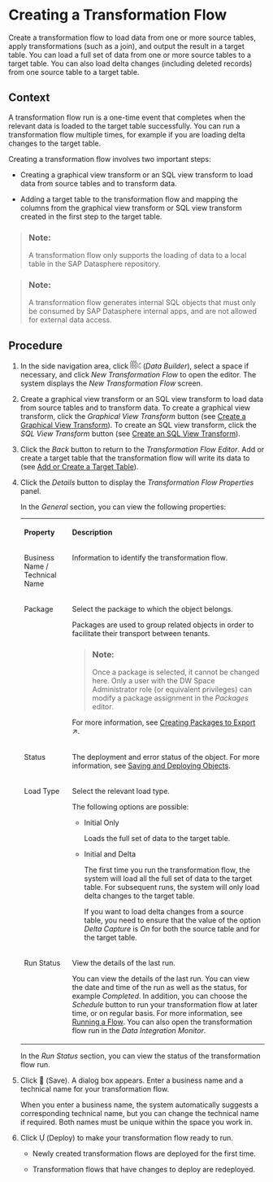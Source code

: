 <!-- loiof7161e6c20204672ac4a6d90c81762e4 -->

<link rel="stylesheet" type="text/css" href="../css/sap-icons.css"/>

# Creating a Transformation Flow

Create a transformation flow to load data from one or more source tables, apply transformations \(such as a join\), and output the result in a target table. You can load a full set of data from one or more source tables to a target table. You can also load delta changes \(including deleted records\) from one source table to a target table.



## Context

A transformation flow run is a one-time event that completes when the relevant data is loaded to the target table successfully. You can run a transformation flow multiple times, for example if you are loading delta changes to the target table.

Creating a transformation flow involves two important steps:

-   Creating a graphical view transform or an SQL view transform to load data from source tables and to transform data.

-   Adding a target table to the transformation flow and mapping the columns from the graphical view transform or SQL view transform created in the first step to the target table.


> ### Note:  
> A transformation flow only supports the loading of data to a local table in the SAP Datasphere repository.

> ### Note:  
> A transformation flow generates internal SQL objects that must only be consumed by SAP Datasphere internal apps, and are not allowed for external data access.



## Procedure

1.  In the side navigation area, click ![](../Creating-Finding-Sharing-Objects/images/Data_Builder_f73dc45.png) \(*Data Builder*\), select a space if necessary, and click *New Transformation Flow* to open the editor. The system displays the *New Transformation Flow* screen.

2.  Create a graphical view transform or an SQL view transform to load data from source tables and to transform data. To create a graphical view transform, click the *Graphical View Transform* button \(see [Create a Graphical View Transform](create-a-graphical-view-transform-c65e37c.md)\). To create an SQL view transform, click the *SQL View Transform* button \(see [Create an SQL View Transform](create-an-sql-view-transform-775e0ab.md)\).

3.  Click the *Back* button to return to the *Transformation Flow Editor*. Add or create a target table that the transformation flow will write its data to \(see [Add or Create a Target Table](add-or-create-a-target-table-0950746.md)\).

4.  Click the *Details* button to display the *Transformation Flow Properties* panel.

    In the *General* section, you can view the following properties:


    <table>
    <tr>
    <th valign="top">

    Property
    
    </th>
    <th valign="top">

    Description
    
    </th>
    </tr>
    <tr>
    <td valign="top">
    
    Business Name / Technical Name
    
    </td>
    <td valign="top">
    
    Information to identify the transformation flow.
    
    </td>
    </tr>
    <tr>
    <td valign="top">
    
    Package
    
    </td>
    <td valign="top">
    
    Select the package to which the object belongs. 

    Packages are used to group related objects in order to facilitate their transport between tenants.

    > ### Note:  
    > Once a package is selected, it cannot be changed here. Only a user with the DW Space Administrator role \(or equivalent privileges\) can modify a package assignment in the *Packages* editor.

    For more information, see [Creating Packages to Export](https://help.sap.com/viewer/9f36ca35bc6145e4acdef6b4d852d560/DEV_CURRENT/en-US/24aba84ceeb3416881736f70f02e3a0a.html "Users with the DW Space Administrator role can create packages to model groups of related objects for transport between tenants. Modelers can add objects to packages via the Package field, which appears in editors when a package is created in their space. Once a package is complete and validated, the space administrator can export it to the Content Network. The structure of your package is preserved and, as the objects it contains evolve, you can easily export updated versions of it.") :arrow_upper_right:.
    
    </td>
    </tr>
    <tr>
    <td valign="top">
    
    Status
    
    </td>
    <td valign="top">
    
    The deployment and error status of the object. For more information, see [Saving and Deploying Objects](../Creating-Finding-Sharing-Objects/saving-and-deploying-objects-7c0b560.md).
    
    </td>
    </tr>
    <tr>
    <td valign="top">
    
    Load Type 
    
    </td>
    <td valign="top">
    
    Select the relevant load type. 

    The following options are possible:

    -   Initial Only

        Loads the full set of data to the target table.

    -   Initial and Delta

        The first time you run the transformation flow, the system will load all the full set of data to the target table. For subsequent runs, the system will only load delta changes to the target table.

        If you want to load delta changes from a source table, you need to ensure that the value of the option *Delta Capture* is *On* for both the source table and for the target table.



    
    </td>
    </tr>
    <tr>
    <td valign="top">
    
    Run Status 
    
    </td>
    <td valign="top">
    
    View the details of the last run. 

    You can view the details of the last run. You can view the date and time of the run as well as the status, for example *Completed*. In addition, you can choose the *Schedule* button to run your transformation flow at later time, or on regular basis. For more information, see [Running a Flow](running-a-flow-5b591d4.md). You can also open the transformation flow run in the *Data Integration Monitor*.
    
    </td>
    </tr>
    </table>
    
    In the *Run Status* section, you can view the status of the transformation flow run.

5.  Click <span class="FPA-icons-V3"></span> \(Save\). A dialog box appears. Enter a business name and a technical name for your transformation flow.

    When you enter a business name, the system automatically suggests a corresponding technical name, but you can change the technical name if required. Both names must be unique within the space you work in.

6.  Click <span class="SAP-icons-V5"></span> \(Deploy\) to make your transformation flow ready to run.

    -   Newly created transformation flows are deployed for the first time.

    -   Transformation flows that have changes to deploy are redeployed.



